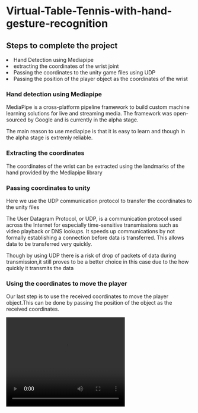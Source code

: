 # Virtual-Table-Tennis-with-hand-gesture-recognition
<H2>Steps to complete the project</H2>
<li>Hand Detection using Mediapipe</li>
<li>extracting the coordinates of the wrist joint</li>
<li>Passing the coordinates to the unity game files using UDP</li>
<li>Passing the position of the player object as the coordinates of the wrist</li>

<H3>Hand detection using Mediapipe</H3>
<p>MediaPipe is a cross-platform pipeline framework to build custom machine learning solutions for live and streaming media. The framework was open-sourced by Google and is currently in the alpha stage.</p>
<p>The main reason to use mediapipe is that it is easy to learn and though in the alpha stage is extremly reliable.</p>

<H3>Extracting the coordinates</H3>
<p>The coordinates of the wrist can be extracted using the landmarks of the hand provided by the Mediapipe library</p>

<H3>Passing coordinates to unity</H3>
<p>Here we use the UDP communication protocol to transfer the coordinates to the unity files</p>
<p>The User Datagram Protocol, or UDP, is a communication protocol used across the Internet for especially time-sensitive transmissions such as video playback or DNS lookups. It speeds up communications by not formally establishing a connection before data is transferred. This allows data to be transferred very quickly.</p>

<p>Though by using UDP there is a risk of drop of packets of data during transmission,it still proves to be a better choice in this case due to the how quickly it transmits the data </p>

<H3>Using the coordinates to move the player</H3>

<p>Our last step is to use the received coordinates to move the player object.This can be done by passing the position of the object as the received coordinates.</p>

<video width="320" height="240" autoplay>
  <source src="movie.mp4" type="video/mp4">
  <source src="movie.ogg" type="video/ogg">
Your browser does not support the video tag.
</video>
